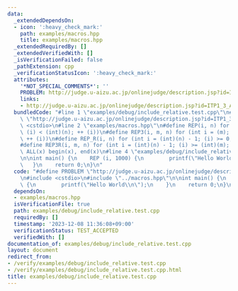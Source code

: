```yaml
---
data:
  _extendedDependsOn:
  - icon: ':heavy_check_mark:'
    path: examples/macros.hpp
    title: examples/macros.hpp
  _extendedRequiredBy: []
  _extendedVerifiedWith: []
  _isVerificationFailed: false
  _pathExtension: cpp
  _verificationStatusIcon: ':heavy_check_mark:'
  attributes:
    '*NOT_SPECIAL_COMMENTS*': ''
    PROBLEM: http://judge.u-aizu.ac.jp/onlinejudge/description.jsp?id=ITP1_3_A
    links:
    - http://judge.u-aizu.ac.jp/onlinejudge/description.jsp?id=ITP1_3_A
  bundledCode: "#line 1 \"examples/debug/include_relative.test.cpp\"\n#define PROBLEM\
    \ \"http://judge.u-aizu.ac.jp/onlinejudge/description.jsp?id=ITP1_3_A\"\n#include\
    \ <cstdio>\n#line 2 \"examples/macros.hpp\"\n#define REP(i, n) for (int i = 0;\
    \ (i) < (int)(n); ++ (i))\n#define REP3(i, m, n) for (int i = (m); (i) < (int)(n);\
    \ ++ (i))\n#define REP_R(i, n) for (int i = (int)(n) - 1; (i) >= 0; -- (i))\n\
    #define REP3R(i, m, n) for (int i = (int)(n) - 1; (i) >= (int)(m); -- (i))\n#define\
    \ ALL(x) begin(x), end(x)\n#line 4 \"examples/debug/include_relative.test.cpp\"\
    \n\nint main() {\n    REP (i, 1000) {\n        printf(\"Hello World\\n\");\n \
    \   }\n    return 0;\n}\n"
  code: "#define PROBLEM \"http://judge.u-aizu.ac.jp/onlinejudge/description.jsp?id=ITP1_3_A\"\
    \n#include <cstdio>\n#include \"../macros.hpp\"\n\nint main() {\n    REP (i, 1000)\
    \ {\n        printf(\"Hello World\\n\");\n    }\n    return 0;\n}\n"
  dependsOn:
  - examples/macros.hpp
  isVerificationFile: true
  path: examples/debug/include_relative.test.cpp
  requiredBy: []
  timestamp: '2023-12-08 11:36:08+09:00'
  verificationStatus: TEST_ACCEPTED
  verifiedWith: []
documentation_of: examples/debug/include_relative.test.cpp
layout: document
redirect_from:
- /verify/examples/debug/include_relative.test.cpp
- /verify/examples/debug/include_relative.test.cpp.html
title: examples/debug/include_relative.test.cpp
---
```

